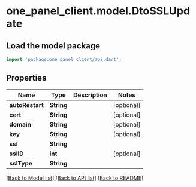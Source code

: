 # one_panel_client.model.DtoSSLUpdate

## Load the model package
```dart
import 'package:one_panel_client/api.dart';
```

## Properties
Name | Type | Description | Notes
------------ | ------------- | ------------- | -------------
**autoRestart** | **String** |  | [optional] 
**cert** | **String** |  | [optional] 
**domain** | **String** |  | [optional] 
**key** | **String** |  | [optional] 
**ssl** | **String** |  | 
**sslID** | **int** |  | [optional] 
**sslType** | **String** |  | 

[[Back to Model list]](../README.md#documentation-for-models) [[Back to API list]](../README.md#documentation-for-api-endpoints) [[Back to README]](../README.md)


